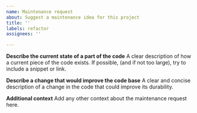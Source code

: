 ```yaml
---
name: Maintenance request
about: Suggest a maintenance idea for this project
title: ''
labels: refactor
assignees: ''

---
```


**Describe the current state of a part of the code**
A clear description of how a current piece of the code exists. If possible, (and if not too large), try to include a snippet or link.

**Describe a change that would improve the code base**
A clear and concise description of a change in the code that could improve its durability.

**Additional context**
Add any other context about the maintenance request here.
